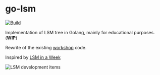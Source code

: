 # go-lsm
[![Build](https://github.com/SarthakMakhija/go-lsm/actions/workflows/build.yml/badge.svg)](https://github.com/SarthakMakhija/go-lsm/actions/workflows/build.yml)

Implementation of LSM tree in Golang, mainly for educational purposes. (**WIP**)

Rewrite of the existing [workshop](https://github.com/SarthakMakhija/storage-engine-workshop) code.

Inspired by [LSM in a Week](https://skyzh.github.io/mini-lsm/00-preface.html)


![LSM development items](https://github.com/user-attachments/assets/526f73f1-70f2-4229-9b7e-6bc93c1789a9)
